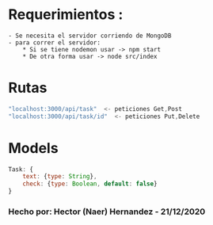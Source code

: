# Requerimientos :
    - Se necesita el servidor corriendo de MongoDB
    - para correr el servidor:
        * Si se tiene nodemon usar -> npm start
        * De otra forma usar -> node src/index

# Rutas
``` js
"localhost:3000/api/task"  <- peticiones Get,Post
"localhost:3000/api/task/id"  <- peticiones Put,Delete
```

# Models
```js
Task: {
    text: {type: String},
    check: {type: Boolean, default: false}
}
```


### Hecho por: Hector (Naer) Hernandez - 21/12/2020